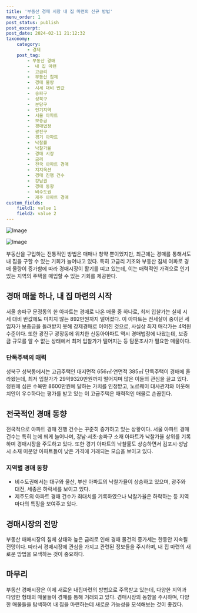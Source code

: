 ```yaml
---
title: '부동산 경매 시장 내 집 마련의 신규 방법'
menu_order: 1
post_status: publish
post_excerpt: 
post_date: 2024-02-11 21:12:32
taxonomy:
    category:
        - 경제
    post_tag:
        - 부동산 경매
        -  내 집 마련
        -  고금리
        -  부동산 침체
        -  경매 물량
        -  시세 대비 반값
        -  송파구
        -  성북구
        -  분당구
        -  인기지역
        -  서울 아파트
        -  보증금
        -  경매법정
        -  광진구
        -  경기 아파트
        -  낙찰률
        -  낙찰가율
        -  경매 시장
        -  금리
        -  전국 아파트 경매
        -  지지옥션
        -  경매 진행 건수
        -  강남권
        -  경매 동향
        -  비수도권
        -  제주 아파트 경매
custom_fields:
    field1: value 1
    field2: value 2
---
```


![Image](https://imgnews.pstatic.net/image/009/2024/02/11/0005257158_001_20240211161203495.jpg?type=w647)

![Image](https://imgnews.pstatic.net/image/009/2024/02/11/0005257158_002_20240211161203542.jpg?type=w647)

부동산을 구입하는 전통적인 방법은 매매나 청약 뿐이었지만, 최근에는 경매를 통해서도 내 집을 구할 수 있는 기회가 늘어나고 있다. 특히 고금리 기조와 부동산 침체 여파로 경매 물량이 증가함에 따라 경매시장이 활기를 띠고 있는데, 이는 매력적인 가격으로 인기 있는 지역의 주택을 매입할 수 있는 기회를 제공한다.
## 경매 매물 하나, 내 집 마련의 시작
서울 송파구 문정동의 한 아파트는 경매로 나온 매물 중 하나로, 최저 입찰가는 실제 시세 대비 반값에도 미치지 않는 892만원까지 떨어졌다. 이 아파트는 전세살이 중이던 세입자가 보증금을 돌려받지 못해 강제경매로 이어진 것으로, 사실상 최저 매각가는 4억원 수준이다. 또한 광진구 광장동에 위치한 신동아아파트 역시 경매법정에 나왔는데, 보증금 규모를 알 수 없는 상태에서 최저 입찰가가 떨어지는 등 탐문조사가 필요한 매물이다.
### 단독주택의 매력
성북구 성북동에서는 고급주택인 대지면적 656㎡·연면적 385㎡ 단독주택이 경매에 올라왔는데, 최저 입찰가가 29억9320만원까지 떨어지며 많은 이들의 관심을 끌고 있다. 정원에 심은 수목만 8600만원에 달하는 가치를 인정받고, 노르웨이 대사관저와 이웃해 치안이 우수하다는 평가를 받고 있는 이 고급주택은 매력적인 매물로 손꼽힌다.
## 전국적인 경매 동향
전국적으로 아파트 경매 진행 건수는 꾸준히 증가하고 있는 상황이다. 서울 아파트 경매 건수는 특히 눈에 띄게 늘어나며, 강남·서초·송파구 소재 아파트가 낙찰가율 상위를 기록하며 경매시장을 주도하고 있다. 또한 경기 아파트의 낙찰률도 상승하면서 김포시·성남시 소재 미분양 아파트들이 낮은 가격에 거래되는 모습을 보이고 있다.
### 지역별 경매 동향
- 비수도권에서는 대구와 울산, 부산 아파트의 낙찰가율이 상승하고 있으며, 광주와 대전, 세종은 하락세를 보이고 있다.
- 제주도의 아파트 경매 건수가 최대치를 기록하였으나 낙찰가율은 하락하는 등 지역마다의 특징을 보여주고 있다.
## 경매시장의 전망
부동산 매매시장의 침체 상태와 높은 금리로 인해 경매 물건의 증가세는 한동안 지속될 전망이다. 따라서 경매시장에 관심을 가지고 관련된 정보들을 주시하며, 내 집 마련의 새로운 방법을 모색하는 것이 중요하다.
## 마무리
부동산 경매시장은 이제 새로운 내집마련의 방법으로 주목받고 있는데, 다양한 지역과 다양한 형태의 매물들이 경매를 통해 거래되고 있다. 경매시장의 동향을 주시하며, 다양한 매물들을 탐색하여 내 집을 마련하는데 새로운 가능성을 모색해보는 것이 좋겠다.
